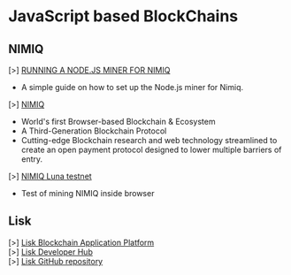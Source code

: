 <!--- mdlinkc v0 -->
# JavaScript based BlockChains

## NIMIQ

\[\>\] [RUNNING A NODE.JS MINER FOR NIMIQ](http://nimiq.community/blog/setting-up-nodejs_miner/)
  - A simple guide on how to set up the Node.js miner for Nimiq.

\[\>\] [NIMIQ](https://nimiq.com/)
  - World's first Browser-based Blockchain & Ecosystem
  - A Third-Generation Blockchain Protocol
  - Cutting-edge Blockchain research and web technology streamlined to create an open
    payment protocol designed to lower multiple barriers of entry.

\[\>\] [NIMIQ Luna testnet](https://miner.nimiq.com/)
  - Test of mining NIMIQ inside browser

## Lisk

\[\>\] [Lisk Blockchain Application Platform](https://lisk.io/)<br />
\[\>\] [Lisk Developer Hub](https://docs.lisk.io/docs)<br />
\[\>\] [Lisk GitHub repository](https://github.com/LiskHQ/lisk)<br />

